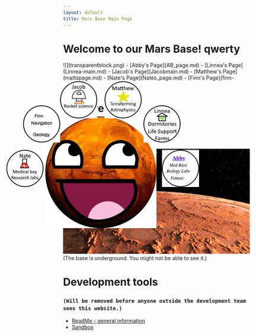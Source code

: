 ```yaml
---
layout: default
title: Mars Base Main Page
---
```


# Welcome to our Mars Base! qwerty

<a href = "https://lgrunewa7301.github.io/" target = "self">
  <IMG STYLE="position:absolute; TOP:370px; LEFT:180px" SRC="AwesomeMars-small.png">
</a>
<a href = "https://lgrunewa7301.github.io/finn-main.html" target = "_blank">
  <IMG STYLE="position:absolute; TOP:340px; LEFT:120px" SRC="button_finn.png">
</a>
<a href = "https://lgrunewa7301.github.io/AB_page.html" target = "_self">
  <IMG STYLE="position:absolute; TOP:460px; LEFT:495px" SRC="button_abby.png">
</a>
<a href = "https://lgrunewa7301.github.io/Linnea-main.html" target = "_self">
  <IMG STYLE="position:absolute; TOP:340px; LEFT:445px" SRC="button_linnea.png">
</a>
<a href = "https://lgrunewa7301.github.io/Nates_page.html" target = "_self">
<IMG STYLE="position:absolute; TOP:460px; LEFT:75px" SRC="button_nate.png">
</a>
<a href = "https://lgrunewa7301.github.io/Jacobmain.html" target = "_self">
<IMG STYLE="position:absolute; TOP:275px; LEFT:220px" SRC="button_jacob.png">
</a>
<a href = "https://lgrunewa7301.github.io/mattspage.html" target = "_self">
<IMG STYLE="position:absolute; TOP:275px; LEFT:340px" SRC="button_matthew.png">
</a>
![](transparentblock.png)
- [Abby's Page](AB_page.md)
- [Linnea's Page](Linnea-main.md)
- [Jacob's Page](Jacobmain.md)
- [Matthew's Page](mattspage.md)
- [Nate's Page](Nates_page.md)
- [Finn's Page](finn-main.md)

# Who we are

# Where we are
![Mars panorama](shutterstock_1041249343.jpg)
(The base is underground. You might not be able to see it.)

# Development tools
### `(Will be removed before anyone outside the development team sees this website.)`
- [ReadMe - general information](README.md)
- [Sandbox](sandbox.md)
